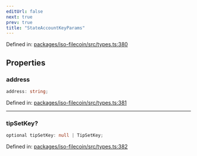 ```yaml
---
editUrl: false
next: true
prev: true
title: "StateAccountKeyParams"
---
```


Defined in: [packages/iso-filecoin/src/types.ts:380](https://github.com/hugomrdias/filecoin/blob/main/packages/iso-filecoin/src/types.ts#L380)

## Properties

### address

```ts
address: string;
```

Defined in: [packages/iso-filecoin/src/types.ts:381](https://github.com/hugomrdias/filecoin/blob/main/packages/iso-filecoin/src/types.ts#L381)

***

### tipSetKey?

```ts
optional tipSetKey: null | TipSetKey;
```

Defined in: [packages/iso-filecoin/src/types.ts:382](https://github.com/hugomrdias/filecoin/blob/main/packages/iso-filecoin/src/types.ts#L382)
